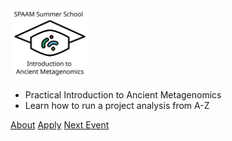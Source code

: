 <!-- _coverpage.md -->

<img src="assets/images/logos/WSS-SPAAM-summerschool_logo_name.svg" width=25%%>

- Practical Introduction to Ancient Metagenomics
- Learn how to run a project analysis from A-Z

[About](#about)
[Apply](apply.md)
[Next Event](/2022/)
